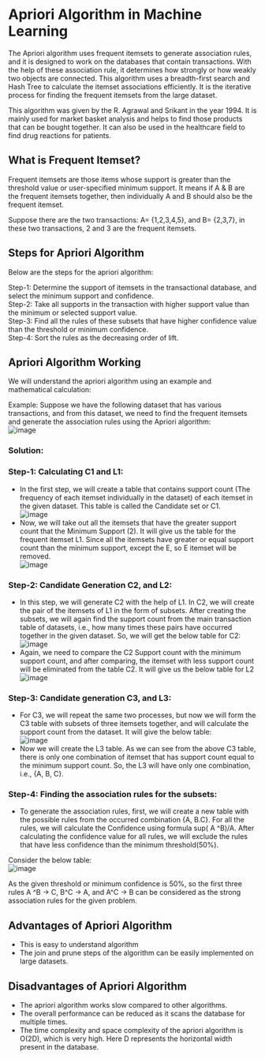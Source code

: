 # Apriori Algorithm in Machine Learning
The Apriori algorithm uses frequent itemsets to generate association rules, and it is designed to work on the databases that contain transactions. With the help of these association rule, it determines how strongly or how weakly two objects are connected. This algorithm uses a breadth-first search and Hash Tree to calculate the itemset associations efficiently. It is the iterative process for finding the frequent itemsets from the large dataset.

This algorithm was given by the R. Agrawal and Srikant in the year 1994. It is mainly used for market basket analysis and helps to find those products that can be bought together. It can also be used in the healthcare field to find drug reactions for patients.

## What is Frequent Itemset?

Frequent itemsets are those items whose support is greater than the threshold value or user-specified minimum support. It means if A & B are the frequent itemsets together, then individually A and B should also be the frequent itemset.

Suppose there are the two transactions: A= {1,2,3,4,5}, and B= {2,3,7}, in these two transactions, 2 and 3 are the frequent itemsets.

## Steps for Apriori Algorithm
Below are the steps for the apriori algorithm:

Step-1: Determine the support of itemsets in the transactional database, and select the minimum support and confidence. \
Step-2: Take all supports in the transaction with higher support value than the minimum or selected support value. \
Step-3: Find all the rules of these subsets that have higher confidence value than the threshold or minimum confidence. \
Step-4: Sort the rules as the decreasing order of lift.

## Apriori Algorithm Working
We will understand the apriori algorithm using an example and mathematical calculation:

Example: Suppose we have the following dataset that has various transactions, and from this dataset, we need to find the frequent itemsets and generate the association rules using the Apriori algorithm: \
![image](https://user-images.githubusercontent.com/58425689/107867351-66008700-6ea2-11eb-9224-28e3ebe34047.png)

### Solution:
### Step-1: Calculating C1 and L1:
- In the first step, we will create a table that contains support count (The frequency of each itemset individually in the dataset) of each itemset in the given dataset. This table is called the Candidate set or C1. \
![image](https://user-images.githubusercontent.com/58425689/107867380-9c3e0680-6ea2-11eb-82f9-46814b3f1702.png)
- Now, we will take out all the itemsets that have the greater support count that the Minimum Support (2). It will give us the table for the frequent itemset L1.
Since all the itemsets have greater or equal support count than the minimum support, except the E, so E itemset will be removed. \
![image](https://user-images.githubusercontent.com/58425689/107867382-9ea06080-6ea2-11eb-9cd4-b30ddc20d6e3.png)

### Step-2: Candidate Generation C2, and L2:
- In this step, we will generate C2 with the help of L1. In C2, we will create the pair of the itemsets of L1 in the form of subsets.
After creating the subsets, we will again find the support count from the main transaction table of datasets, i.e., how many times these pairs have occurred together in the given dataset. So, we will get the below table for C2: \
![image](https://user-images.githubusercontent.com/58425689/107867423-cb547800-6ea2-11eb-95fe-1ba17e8069b3.png)
- Again, we need to compare the C2 Support count with the minimum support count, and after comparing, the itemset with less support count will be eliminated from the table C2. It will give us the below table for L2 \
![image](https://user-images.githubusercontent.com/58425689/107867425-cdb6d200-6ea2-11eb-86f9-524cfe540d8c.png)

### Step-3: Candidate generation C3, and L3:
- For C3, we will repeat the same two processes, but now we will form the C3 table with subsets of three itemsets together, and will calculate the support count from the dataset. It will give the below table: \
![image](https://user-images.githubusercontent.com/58425689/107867426-d0192c00-6ea2-11eb-8b14-5c882a332dfd.png)
- Now we will create the L3 table. As we can see from the above C3 table, there is only one combination of itemset that has support count equal to the minimum support count. So, the L3 will have only one combination, i.e., {A, B, C}.

### Step-4: Finding the association rules for the subsets:
- To generate the association rules, first, we will create a new table with the possible rules from the occurred combination {A, B.C}. For all the rules, we will calculate the Confidence using formula sup( A ^B)/A. After calculating the confidence value for all rules, we will exclude the rules that have less confidence than the minimum threshold(50%).

Consider the below table: \
![image](https://user-images.githubusercontent.com/58425689/107867448-035bbb00-6ea3-11eb-94e3-ca29cedbcd6b.png)

As the given threshold or minimum confidence is 50%, so the first three rules A ^B → C, B^C → A, and A^C → B can be considered as the strong association rules for the given problem.

## Advantages of Apriori Algorithm
- This is easy to understand algorithm
- The join and prune steps of the algorithm can be easily implemented on large datasets.

## Disadvantages of Apriori Algorithm
- The apriori algorithm works slow compared to other algorithms.
- The overall performance can be reduced as it scans the database for multiple times.
- The time complexity and space complexity of the apriori algorithm is O(2D), which is very high. Here D represents the horizontal width present in the database.
